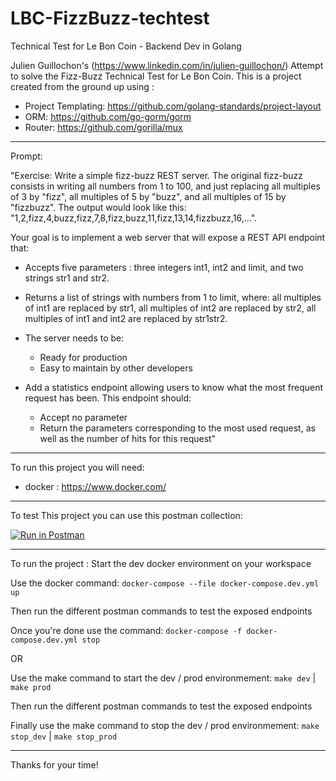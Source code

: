# LBC-FizzBuzz-techtest
Technical Test for Le Bon Coin - Backend Dev in Golang

Julien Guillochon's (https://www.linkedin.com/in/julien-guillochon/) Attempt to solve the Fizz-Buzz Technical Test for Le Bon Coin.
This is a project created from the ground up using :
- Project Templating: https://github.com/golang-standards/project-layout
- ORM:                https://github.com/go-gorm/gorm
- Router:             https://github.com/gorilla/mux
------------------------------------------------------------------------------------
 
Prompt:
 
  "Exercise: Write a simple fizz-buzz REST server. 
  The original fizz-buzz consists in writing all numbers from 1 to 100, and just replacing all multiples of 3 by "fizz", all multiples of 5 by "buzz", and all multiples of 15 by "fizzbuzz". The output would look like this: "1,2,fizz,4,buzz,fizz,7,8,fizz,buzz,11,fizz,13,14,fizzbuzz,16,...".
  
  Your goal is to implement a web server that will expose a REST API endpoint that: 
  - Accepts five parameters : three integers int1, int2 and limit, and two strings str1 and str2.
  - Returns a list of strings with numbers from 1 to limit, where: all multiples of int1 are replaced by str1, all multiples of int2 are replaced by str2, all multiples of int1 and int2 are replaced by str1str2.
  - The server needs to be:
    - Ready for production
    - Easy to maintain by other developers
  
  - Add a statistics endpoint allowing users to know what the most frequent request has been. 
    This endpoint should:
      - Accept no parameter
      - Return the parameters corresponding to the most used request, as well as the number of hits for this request"

------------------------------------------------------------------------------------

To run this project you will need:
- docker :  https://www.docker.com/
------------------------------------------------------------------------------------

To test This project you can use this postman collection:

[![Run in Postman](https://run.pstmn.io/button.svg)](https://www.getpostman.com/collections/587033dd476bdfa406bf)

------------------------------------------------------------------------------------

To run the project :
Start the dev docker environment on your workspace
  
  Use the docker command: 
  ```docker-compose --file docker-compose.dev.yml up```

Then run the different postman commands to test the exposed endpoints

Once you're done use the command:
``` docker-compose -f docker-compose.dev.yml stop ```

OR

Use the make command to start the dev / prod environmement: 
  ```make dev``` | ```make prod```
  
Then run the different postman commands to test the exposed endpoints
  
Finally use the make command to stop the dev / prod environmement: 
  ```make stop_dev``` | ```make stop_prod```

------------------------------------------------------------------------------------

Thanks for your time!

